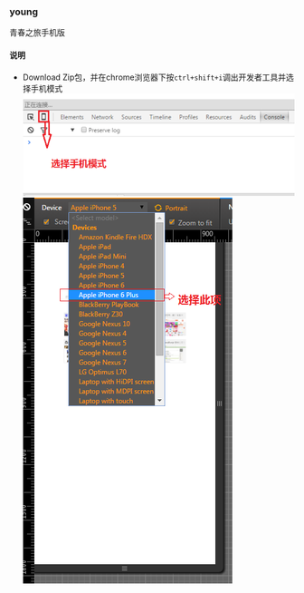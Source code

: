 ### young
青春之旅手机版

#### 说明
* Download Zip包，并在chrome浏览器下按`ctrl+shift+i`调出开发者工具并选择手机模式
![image](https://github.com/liuqiuchen/young/blob/gh-pages/read/read01.png)
![image](https://github.com/liuqiuchen/young/blob/gh-pages/read/read02.png)
